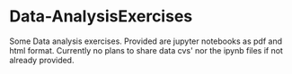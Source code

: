 # Data-AnalysisExercises
Some Data analysis exercises. Provided are jupyter notebooks as pdf and html format. Currently no plans to share data cvs' nor the ipynb files if not already provided.
